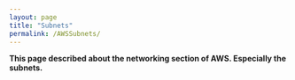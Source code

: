 ```yaml
---
layout: page
title: "Subnets"
permalink: /AWSSubnets/
---
```


**This page described about the networking section of AWS. Especially the subnets.**